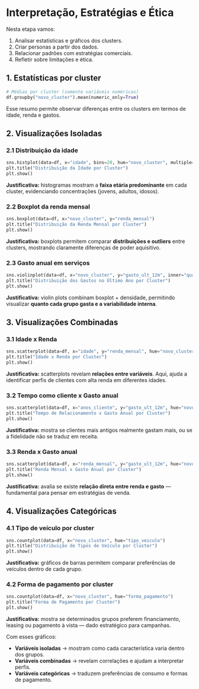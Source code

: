 # Interpretação, Estratégias e Ética

Nesta etapa vamos:

1. Analisar estatísticas e gráficos dos clusters.
2. Criar personas a partir dos dados.
3. Relacionar padrões com estratégias comerciais.
4. Refletir sobre limitações e ética.


## 1. Estatísticas por cluster

```python
# Médias por cluster (somente variáveis numéricas)
df.groupby("novo_cluster").mean(numeric_only=True)
```

Esse resumo permite observar diferenças entre os clusters em termos de idade, renda e gastos.

## 2. Visualizações Isoladas

### 2.1 Distribuição da idade

```python
sns.histplot(data=df, x="idade", bins=20, hue="novo_cluster", multiple="stack")
plt.title("Distribuição da Idade por Cluster")
plt.show()
```

**Justificativa:** histogramas mostram a **faixa etária predominante** em cada cluster, evidenciando concentrações (jovens, adultos, idosos).


### 2.2 Boxplot da renda mensal

```python
sns.boxplot(data=df, x="novo_cluster", y="renda_mensal")
plt.title("Distribuição da Renda Mensal por Cluster")
plt.show()
```

**Justificativa:** boxplots permitem comparar **distribuições e outliers** entre clusters, mostrando claramente diferenças de poder aquisitivo.


### 2.3 Gasto anual em serviços

```python
sns.violinplot(data=df, x="novo_cluster", y="gasto_ult_12m", inner="quartile")
plt.title("Distribuição dos Gastos no Último Ano por Cluster")
plt.show()
```

**Justificativa:** violin plots combinam boxplot + densidade, permitindo visualizar **quanto cada grupo gasta e a variabilidade interna**.


## 3. Visualizações Combinadas

### 3.1 Idade x Renda

```python
sns.scatterplot(data=df, x="idade", y="renda_mensal", hue="novo_cluster", alpha=0.7, palette="Set2")
plt.title("Idade x Renda por Cluster")
plt.show()
```

**Justificativa:** scatterplots revelam **relações entre variáveis**. Aqui, ajuda a identificar perfis de clientes com alta renda em diferentes idades.


### 3.2 Tempo como cliente x Gasto anual

```python
sns.scatterplot(data=df, x="anos_cliente", y="gasto_ult_12m", hue="novo_cluster", alpha=0.7)
plt.title("Tempo de Relacionamento x Gasto Anual por Cluster")
plt.show()
```

**Justificativa:** mostra se clientes mais antigos realmente gastam mais, ou se a fidelidade não se traduz em receita.


### 3.3 Renda x Gasto anual

```python
sns.scatterplot(data=df, x="renda_mensal", y="gasto_ult_12m", hue="novo_cluster", alpha=0.7)
plt.title("Renda Mensal x Gasto Anual por Cluster")
plt.show()
```

**Justificativa:** avalia se existe **relação direta entre renda e gasto** — fundamental para pensar em estratégias de venda.


## 4. Visualizações Categóricas

### 4.1 Tipo de veículo por cluster

```python
sns.countplot(data=df, x="novo_cluster", hue="tipo_veiculo")
plt.title("Distribuição de Tipos de Veículo por Cluster")
plt.show()
```

**Justificativa:** gráficos de barras permitem comparar preferências de veículos dentro de cada grupo.


### 4.2 Forma de pagamento por cluster

```python
sns.countplot(data=df, x="novo_cluster", hue="forma_pagamento")
plt.title("Forma de Pagamento por Cluster")
plt.show()
```

**Justificativa:** mostra se determinados grupos preferem financiamento, leasing ou pagamento à vista — dado estratégico para campanhas.


 Com esses gráficos:

* **Variáveis isoladas** → mostram como cada característica varia dentro dos grupos.
* **Variáveis combinadas** → revelam correlações e ajudam a interpretar perfis.
* **Variáveis categóricas** → traduzem preferências de consumo e formas de pagamento.
